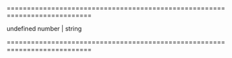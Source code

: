 <!--**
/*-------------------------------------------
    Auto-generated file. Do not modify.
-------------------------------------------

**-->
===========================================================================
<!--default-->undefined<!--/default-->
<!--type-->number | string<!--/type-->
===========================================================================

<!--shortDescription-->

<!--/shortDescription-->

<!--fullDescription-->

<!--/fullDescription-->